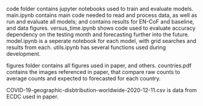 code folder contains jupyter notebooks used to train and evaluate models.
  main.ipynb contains main code needed to read and process data, as well as run and evaluate all models; and contains results for EN-CoF and baseline, and data figures.
  versus_time.ipynb shows code used to evaluate accuracy dependency on the testing month and forecasting further into the future.
  model.ipynb is a seperate notebook for each model, with grid searches and results from each.
  utils.ipynb has several functions used during development.
  
figures folder contains all figures used in paper, and others.
  countries.pdf contains the images referenced in paper, that compare raw counts to average counts and expected to forecasted for each country.
  
COVID-19-geographic-disbtribution-worldwide-2020-12-11.csv is data from ECDC used in paper.
